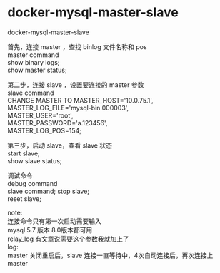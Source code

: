# docker-mysql-master-slave  
docker-mysql-master-slave  

首先，连接 master ，查找 binlog 文件名称和 pos  
master command  
show binary logs;  
show master status;  

第二步，连接 slave ，设置要连接的 master 参数  
slave command  
CHANGE MASTER TO MASTER_HOST='10.0.75.1',  
MASTER_LOG_FILE='mysql-bin.000003',  
MASTER_USER='root',  
MASTER_PASSWORD='a.123456',  
MASTER_LOG_POS=154;  

第三步，启动 slave，查看 slave 状态  
start slave;  
show slave status;  

调试命令  
debug command  
slave command; 
stop slave;  
reset slave;  

note:  
连接命令只有第一次启动需要输入  
mysql 5.7 版本 8.0版本都可用  
relay_log 有文章说需要这个参数我就加上了  
log:  
master 关闭重启后，slave 连接一直等待中，4次自动连接后，再次连接上 master  
